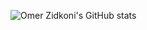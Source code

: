 ![Omer Zidkoni's GitHub stats](https://github-readme-stats.vercel.app/api?username=omerzi&hide=contribs,prs&theme=dracula)
